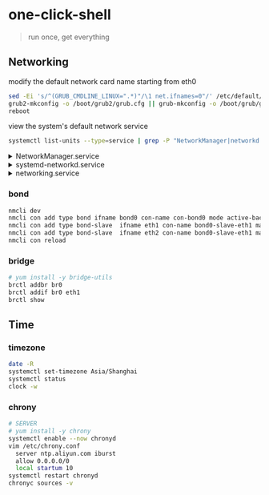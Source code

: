 # one-click-shell

> run once, get everything

## Networking

modify the default network card name starting from eth0
```bash
sed -Ei 's/^(GRUB_CMDLINE_LINUX=".*)"/\1 net.ifnames=0"/' /etc/default/grub
grub2-mkconfig -o /boot/grub2/grub.cfg || grub-mkconfig -o /boot/grub/grub.cfg
reboot
```

view the system's default network service
```bash
systemctl list-units --type=service | grep -P "NetworkManager|networkd|networking"
```

<details>
  
  <summary>NetworkManager.service</summary>
  
  ```bash
  # yum install -y NetworkManager || yum install -y network-manager
  # sed -i '/^\[ifupdown\]/,/^\[/{s/^managed=.*/managed=true/}' /etc/NetworkManager/NetworkManager.conf
  nmcli con add type ethernet ifname eth0 con-name con-eth0 ip4 10.0.0.100/24 gw4 10.0.0.254 ipv4.dns 223.5.5.5
  nmcli con up con-eth0
  ```

</details>
<details>
  
  <summary>systemd-networkd.service</summary>
  
  ```bash
  cat > "/etc/netplan/00-eth0.conf" << EOF
  network:
    ethernets:
      eth0:
        addresses:
          - "10.0.0.1/24"
        routes:
          - to: default
            via: 10.0.0.254
        nameservers:
          search: [hsieh.com] 
          addresses: [223.5.5.5,223.6.6.6]  
  EOF

  netplan apply
  ```

</details>
<details>
  
  <summary>networking.service</summary>
  
  ```bash
  # apt install -y ifupdown
  ifdown ens33
  cat > "/etc/network/interfaces.d/eth0.cfg" <<EOF
  auto eth0
  # iface eth0 inet auto
  iface eth0 inet static
    address 10.0.0.100
    netmask 255.255.255.0
    gateway 10.0.0.254
    dns.nameservers 223.5.5.5
  EOF
  ifup eth0
  ```

</details>

### bond

```bash
nmcli dev
nmcli con add type bond ifname bond0 con-name con-bond0 mode active-backup ip4 10.0.0.100/24 gw4 10.0.0.254
nmcli con add type bond-slave  ifname eth1 con-name bond0-slave-eth1 master bond0
nmcli con add type bond-slave  ifname eth2 con-name bond0-slave-eth1 master bond0
nmcli con reload
```

### bridge

```bash
# yum install -y bridge-utils
brctl addbr br0
brctl addif br0 eth1
brctl show
```

## Time

### timezone

```bash
date -R
systemctl set-timezone Asia/Shanghai
systemctl status
clock -w
```

### chrony

```bash
# SERVER
# yum install -y chrony
systemctl enable --now chronyd
vim /etc/chrony.conf
  server ntp.aliyun.com iburst
  allow 0.0.0.0/0
  local startum 10
systemctl restart chronyd
chronyc sources -v
```

